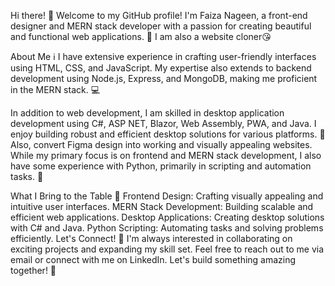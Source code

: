 Hi there! 👋
Welcome to my GitHub profile! I'm Faiza Nageen, a front-end designer and MERN stack developer with a passion for creating beautiful and functional web applications. 🚀
I am also a website cloner😘

About Me ℹ️
I have extensive experience in crafting user-friendly interfaces using HTML, CSS, and JavaScript. My expertise also extends to backend development using Node.js, Express, and MongoDB, making me proficient in the MERN stack. 💻

In addition to web development, I am skilled in desktop application development using C#, ASP NET, Blazor, Web Assembly, PWA, and Java. I enjoy building robust and efficient desktop solutions for various platforms. 💼
Also, convert Figma design into working and visually appealing websites.
While my primary focus is on frontend and MERN stack development, I also have some experience with Python, primarily in scripting and automation tasks. 🐍

What I Bring to the Table 🌟
Frontend Design: Crafting visually appealing and intuitive user interfaces.
MERN Stack Development: Building scalable and efficient web applications.
Desktop Applications: Creating desktop solutions with C# and Java.
Python Scripting: Automating tasks and solving problems efficiently.
Let's Connect! 🤝
I'm always interested in collaborating on exciting projects and expanding my skill set. Feel free to reach out to me via email or connect with me on LinkedIn. Let's build something amazing together! 🌟
